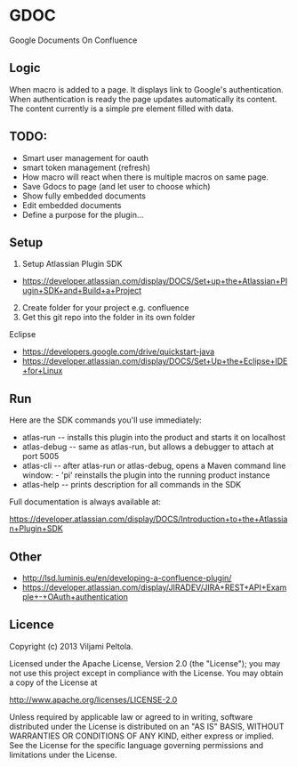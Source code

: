 # GDOC

Google Documents On Confluence

## Logic

When macro is added to a page. It displays link to Google's authentication. When authentication is ready the page updates automatically its content. The content currently is a simple pre element filled with data.

## TODO:
 * Smart user management for oauth
 * smart token management (refresh)
 * How macro will react when there is multiple macros on same page.
 * Save Gdocs to page (and let user to choose which)
 * Show fully embedded documents 
 * Edit embedded documents
 * Define a purpose for the plugin...

## Setup

1. Setup Atlassian Plugin SDK 
 * https://developer.atlassian.com/display/DOCS/Set+up+the+Atlassian+Plugin+SDK+and+Build+a+Project
2. Create folder for your project e.g. confluence
3. Get this git repo into the folder in its own folder

Eclipse 
 * https://developers.google.com/drive/quickstart-java
 * https://developer.atlassian.com/display/DOCS/Set+Up+the+Eclipse+IDE+for+Linux

## Run

Here are the SDK commands you'll use immediately:

* atlas-run   -- installs this plugin into the product and starts it on localhost
* atlas-debug -- same as atlas-run, but allows a debugger to attach at port 5005
* atlas-cli   -- after atlas-run or atlas-debug, opens a Maven command line window:
                 - 'pi' reinstalls the plugin into the running product instance
* atlas-help  -- prints description for all commands in the SDK

Full documentation is always available at:

https://developer.atlassian.com/display/DOCS/Introduction+to+the+Atlassian+Plugin+SDK

## Other

 * http://lsd.luminis.eu/en/developing-a-confluence-plugin/
 * https://developer.atlassian.com/display/JIRADEV/JIRA+REST+API+Example+-+OAuth+authentication

## Licence

Copyright (c) 2013 Viljami Peltola.
 
Licensed under the Apache License, Version 2.0 (the "License"); you may not use this project except
in compliance with the License. You may obtain a copy of the License at
 
http://www.apache.org/licenses/LICENSE-2.0
 
Unless required by applicable law or agreed to in writing, software distributed under the License
is distributed on an "AS IS" BASIS, WITHOUT WARRANTIES OR CONDITIONS OF ANY KIND, either express
or implied. See the License for the specific language governing permissions and limitations under
the License.
